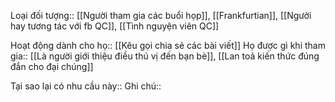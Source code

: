 Loại đối tượng:: [[Người tham gia các buổi họp]], [[Frankfurtian]], [[Người hay tương tác với fb QC]], [[Tình nguyện viên QC]]

Hoạt động dành cho họ:: [[Kêu gọi chia sẻ các bài viết]]
Họ được gì khi tham gia:: [[Là người giới thiệu điều thú vị đến bạn bè]], [[Lan toả kiến thức đúng đắn cho đại chúng]]

Tại sao lại có nhu cầu này:: 
Ghi chú:: 
